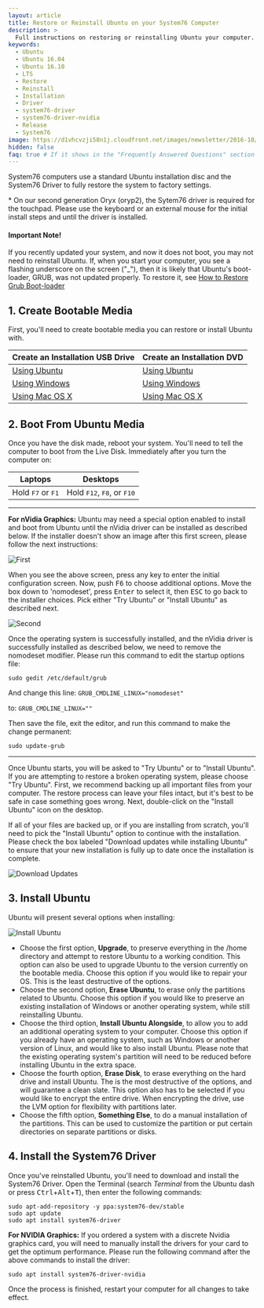```yaml
---
layout: article
title: Restore or Reinstall Ubuntu on your System76 Computer
description: >
  Full instructions on restoring or reinstalling Ubuntu your computer.
keywords:
  - Ubuntu
  - Ubuntu 16.04
  - Ubuntu 16.10
  - LTS
  - Restore
  - Reinstall
  - Installation
  - Driver
  - system76-driver
  - system76-driver-nvidia
  - Release
  - System76
image: https://d1vhcvzji58n1j.cloudfront.net/images/newsletter/2016-10/16-c1f27f8de8.10.jpg
hidden: false
faq: true # If it shows in the "Frequently Answered Questions" section
---
```


System76 computers use a standard Ubuntu installation disc and the System76 Driver to fully restore the system to factory settings.

\* On our second generation Oryx (oryp2), the Sytem76 driver is required for the touchpad.  Please use the keyboard or an external mouse for the initial install steps and until the driver is installed.

#### Important Note!

If you recently updated your system, and now it does not boot, you may not need to reinstall Ubuntu.  If, when you start your computer, you see a flashing underscore on the screen ("\_"), then it is likely that Ubuntu's boot-loader, GRUB, was not updated properly.  To restore it, see [How to Restore Grub Boot-loader](http://docs.system76.com/articles/grub)


## 1. Create Bootable Media

First, you'll need to create bootable media you can restore or install Ubuntu with.

Create an Installation USB Drive  | Create an Installation DVD
--------------------------------- | ---------------------------
[Using Ubuntu](http://www.ubuntu.com/download/desktop/create-a-usb-stick-on-ubuntu) | [Using Ubuntu](http://www.ubuntu.com/download/desktop/burn-a-dvd-on-ubuntu)
[Using Windows](http://www.ubuntu.com/download/desktop/create-a-usb-stick-on-windows) | [Using Windows](http://www.ubuntu.com/download/desktop/burn-a-dvd-on-windows)
[Using Mac OS X](http://www.ubuntu.com/download/desktop/create-a-usb-stick-on-mac-osx) | [Using Mac OS X](http://www.ubuntu.com/download/desktop/burn-a-dvd-on-mac-osx)


## 2. Boot From Ubuntu Media

Once you have the disk made, reboot your system.  You'll need to tell the computer to boot from the Live Disk.  Immediately after you turn the computer on:

Laptops                             | Desktops
----------------------------------- | ------------------------------------
Hold <kbd>F7</kbd> or <kbd>F1</kbd> | Hold <kbd>F12</kbd>, <kbd>F8</kbd>, or <kbd>F10</kbd>

---

**For nVidia Graphics:** Ubuntu may need a special option enabled to install and boot from Ubuntu until the nVidia driver can be installed as described below.  If the installer doesn't show an image after this first screen, please follow the next instructions:

![First](/images/restore/first.png)

When you see the above screen, press any key to enter the initial configuration screen.  Now, push <kbd>F6</kbd> to choose additional options.  Move the box down to 'nomodeset', press <kbd>Enter</kbd> to select it, then <kbd>ESC</kbd> to go back to the installer choices.  Pick either "Try Ubuntu" or "Install Ubuntu" as described next.

![Second](/images/restore/second.png)

Once the operating system is successfully installed, and the nVidia driver is successfully installed as described below, we need to remove the nomodeset modifier.  Please run this command to edit the startup options file:

`sudo gedit /etc/default/grub`

And change this line: `GRUB_CMDLINE_LINUX="nomodeset"`

to: `GRUB_CMDLINE_LINUX=""`

Then save the file, exit the editor, and run this command to make the change permanent:  

`sudo update-grub`

---

Once Ubuntu starts, you will be asked to "Try Ubuntu" or to "Install Ubuntu".  If you are attempting to restore a broken operating system, please choose "Try Ubuntu".  First, we recommend backing up all important files from your computer.  The restore process can leave your files intact, but it's best to be safe in case something goes wrong.  Next, double-click on the "Install Ubuntu" icon on the desktop.

If all of your files are backed up, or if you are installing from scratch, you'll need to pick the "Install Ubuntu" option to continue with the installation.  Please check the box labeled "Download updates while installing Ubuntu" to ensure that your new installation is fully up to date once the installation is complete.

![Download Updates](/images/restore/updates.png)


## 3. Install Ubuntu

Ubuntu will present several options when installing:

![Install Ubuntu](/images/restore/install.png)

- Choose the first option, **Upgrade**, to preserve everything in the /home directory and attempt to restore Ubuntu to a working condition.  This option can also be used to upgrade Ubuntu to the version currently on the bootable media.  Choose this option if you would like to repair your OS.  This is the least destructive of the options.
- Choose the second option, **Erase Ubuntu**, to erase only the partitions related to Ubuntu.  Choose this option if you would like to preserve an existing installation of Windows or another operating system, while still reinstalling Ubuntu.
- Choose the third option, **Install Ubuntu Alongside**, to allow you to add an additional operating system to your computer.  Choose this option if you already have an operating system, such as Windows or another version of Linux, and would like to also install Ubuntu.  Please note that the existing operating system's partition will need to be reduced before installing Ubuntu in the extra space.
- Choose the fourth option, **Erase Disk**, to erase everything on the hard drive and install Ubuntu.  The is the most destructive of the options, and will guarantee a clean slate.  This option also has to be selected if you would like to encrypt the entire drive.  When encrypting the drive, use the LVM option for flexibility with partitions later.
- Choose the fifth option, **Something Else**, to do a manual installation of the partitions.  This can be used to customize the partition or put certain directories on separate partitions or disks.


## 4. Install the System76 Driver

Once you've reinstalled Ubuntu, you'll need to download and install the System76 Driver.  Open the Terminal (search _Terminal_ from the Ubuntu dash or press <kbd>Ctrl</kbd>+<kbd>Alt</kbd>+<kbd>T</kbd>), then enter the following commands:

```
sudo apt-add-repository -y ppa:system76-dev/stable
sudo apt update
sudo apt install system76-driver
```

**For NVIDIA Graphics:** If you ordered a system with a discrete Nvidia graphics card, you will need to manually install the drivers for your card to get the optimum performance.  Please run the following command after the above commands to install the driver:

```
sudo apt install system76-driver-nvidia
```

Once the process is finished, restart your computer for all changes to take effect.
